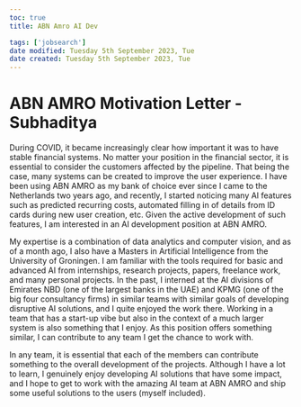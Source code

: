 ```yaml
---
toc: true
title: ABN Amro AI Dev

tags: ['jobsearch']
date modified: Tuesday 5th September 2023, Tue
date created: Tuesday 5th September 2023, Tue
---
```


# ABN AMRO Motivation Letter - Subhaditya


During COVID, it became increasingly clear how important it was to have stable financial systems. No matter your position in the financial sector, it is essential to consider the customers affected by the pipeline. That being the case, many systems can be created to improve the user experience. I have been using ABN AMRO as my bank of choice ever since I came to the Netherlands two years ago, and recently, I started noticing many AI features such as predicted recurring costs, automated filling in of details from ID cards during new user creation, etc. Given the active development of such features, I am interested in an AI development position at ABN AMRO.

My expertise is a combination of data analytics and computer vision, and as of a month ago, I also have a Masters in Artificial Intelligence from the University of Groningen. I am familiar with the tools required for basic and advanced AI from internships, research projects, papers, freelance work, and many personal projects. In the past, I interned at the AI divisions of Emirates NBD (one of the largest banks in the UAE) and KPMG (one of the big four consultancy firms) in similar teams with similar goals of developing disruptive AI solutions, and I quite enjoyed the work there. Working in a team that has a start-up vibe but also in the context of a much larger system is also something that I enjoy. As this position offers something similar, I can contribute to any team I get the chance to work with.

In any team, it is essential that each of the members can contribute something to the overall development of the projects. Although I have a lot to learn, I genuinely enjoy developing AI solutions that have some impact, and I hope to get to work with the amazing AI team at ABN AMRO and ship some useful solutions to the users (myself included).